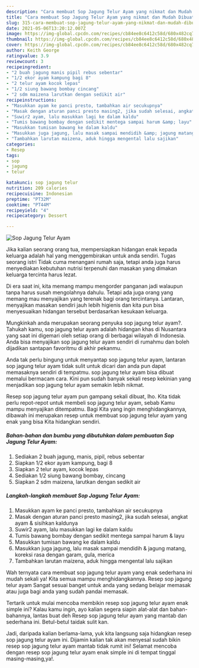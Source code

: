 ```yaml
---
description: "Cara membuat Sop Jagung Telur Ayam yang nikmat dan Mudah Dibuat"
title: "Cara membuat Sop Jagung Telur Ayam yang nikmat dan Mudah Dibuat"
slug: 315-cara-membuat-sop-jagung-telur-ayam-yang-nikmat-dan-mudah-dibuat
date: 2021-05-06T13:20:12.007Z
image: https://img-global.cpcdn.com/recipes/cb84ee8c6412c58d/680x482cq70/sop-jagung-telur-ayam-foto-resep-utama.jpg
thumbnail: https://img-global.cpcdn.com/recipes/cb84ee8c6412c58d/680x482cq70/sop-jagung-telur-ayam-foto-resep-utama.jpg
cover: https://img-global.cpcdn.com/recipes/cb84ee8c6412c58d/680x482cq70/sop-jagung-telur-ayam-foto-resep-utama.jpg
author: Keith George
ratingvalue: 3.9
reviewcount: 3
recipeingredient:
- "2 buah jagung manis pipil rebus sebentar"
- "1/2 ekor ayam kampung bagi 8"
- "2 telur ayam kocok lepas"
- "1/2 siung bawang bombay cincang"
- "2 sdm maizena larutkan dengan sedikit air"
recipeinstructions:
- "Masukkan ayam ke panci presto, tambahkan air secukupnya"
- "Masak dengan aturan panci presto masing2, jika sudah selesai, angkat ayam &amp; sisihkan kaldunya"
- "Suwir2 ayam, lalu masukkan lagi ke dalam kaldu"
- "Tumis bawang bombay dengan sedikit mentega sampai harum &amp; layu"
- "Masukkan tumisan bawang ke dalam kaldu"
- "Masukkan juga jagung, lalu masak sampai mendidih &amp; jagung matang, koreksi rasa dengan garam, gula, merica"
- "Tambahkan larutan maizena, aduk hingga mengental lalu sajikan"
categories:
- Resep
tags:
- sop
- jagung
- telur

katakunci: sop jagung telur 
nutrition: 209 calories
recipecuisine: Indonesian
preptime: "PT32M"
cooktime: "PT44M"
recipeyield: "4"
recipecategory: Dessert

---
```



![Sop Jagung Telur Ayam](https://img-global.cpcdn.com/recipes/cb84ee8c6412c58d/680x482cq70/sop-jagung-telur-ayam-foto-resep-utama.jpg)

Jika kalian seorang orang tua, mempersiapkan hidangan enak kepada keluarga adalah hal yang menggembirakan untuk anda sendiri. Tugas seorang istri Tidak cuma menangani rumah saja, tetapi anda juga harus menyediakan kebutuhan nutrisi terpenuhi dan masakan yang dimakan keluarga tercinta harus lezat.

Di era  saat ini, kita memang mampu mengorder panganan jadi walaupun tanpa harus susah mengolahnya dahulu. Tetapi ada juga orang yang memang mau menyajikan yang terenak bagi orang tercintanya. Lantaran, menyajikan masakan sendiri jauh lebih higienis dan kita pun bisa menyesuaikan hidangan tersebut berdasarkan kesukaan keluarga. 



Mungkinkah anda merupakan seorang penyuka sop jagung telur ayam?. Tahukah kamu, sop jagung telur ayam adalah hidangan khas di Nusantara yang saat ini digemari oleh setiap orang di berbagai wilayah di Indonesia. Anda bisa menyajikan sop jagung telur ayam sendiri di rumahmu dan boleh dijadikan santapan favoritmu di akhir pekanmu.

Anda tak perlu bingung untuk menyantap sop jagung telur ayam, lantaran sop jagung telur ayam tidak sulit untuk dicari dan anda pun dapat memasaknya sendiri di tempatmu. sop jagung telur ayam bisa dibuat memalui bermacam cara. Kini pun sudah banyak sekali resep kekinian yang menjadikan sop jagung telur ayam semakin lebih nikmat.

Resep sop jagung telur ayam pun gampang sekali dibuat, lho. Kita tidak perlu repot-repot untuk membeli sop jagung telur ayam, sebab Kamu mampu menyajikan ditempatmu. Bagi Kita yang ingin menghidangkannya, dibawah ini merupakan resep untuk membuat sop jagung telur ayam yang enak yang bisa Kita hidangkan sendiri.

<!--inarticleads1-->

##### Bahan-bahan dan bumbu yang dibutuhkan dalam pembuatan Sop Jagung Telur Ayam:

1. Sediakan 2 buah jagung, manis, pipil, rebus sebentar
1. Siapkan 1/2 ekor ayam kampung, bagi 8
1. Siapkan 2 telur ayam, kocok lepas
1. Sediakan 1/2 siung bawang bombay, cincang
1. Siapkan 2 sdm maizena, larutkan dengan sedikit air




<!--inarticleads2-->

##### Langkah-langkah membuat Sop Jagung Telur Ayam:

1. Masukkan ayam ke panci presto, tambahkan air secukupnya
1. Masak dengan aturan panci presto masing2, jika sudah selesai, angkat ayam &amp; sisihkan kaldunya
1. Suwir2 ayam, lalu masukkan lagi ke dalam kaldu
1. Tumis bawang bombay dengan sedikit mentega sampai harum &amp; layu
1. Masukkan tumisan bawang ke dalam kaldu
1. Masukkan juga jagung, lalu masak sampai mendidih &amp; jagung matang, koreksi rasa dengan garam, gula, merica
1. Tambahkan larutan maizena, aduk hingga mengental lalu sajikan




Wah ternyata cara membuat sop jagung telur ayam yang enak sederhana ini mudah sekali ya! Kita semua mampu menghidangkannya. Resep sop jagung telur ayam Sangat sesuai banget untuk anda yang sedang belajar memasak atau juga bagi anda yang sudah pandai memasak.

Tertarik untuk mulai mencoba membikin resep sop jagung telur ayam enak simple ini? Kalau kamu ingin, ayo kalian segera siapin alat-alat dan bahan-bahannya, lantas buat deh Resep sop jagung telur ayam yang mantab dan sederhana ini. Betul-betul taidak sulit kan. 

Jadi, daripada kalian berlama-lama, yuk kita langsung saja hidangkan resep sop jagung telur ayam ini. Dijamin kalian tak akan menyesal sudah bikin resep sop jagung telur ayam mantab tidak rumit ini! Selamat mencoba dengan resep sop jagung telur ayam enak simple ini di tempat tinggal masing-masing,ya!.

